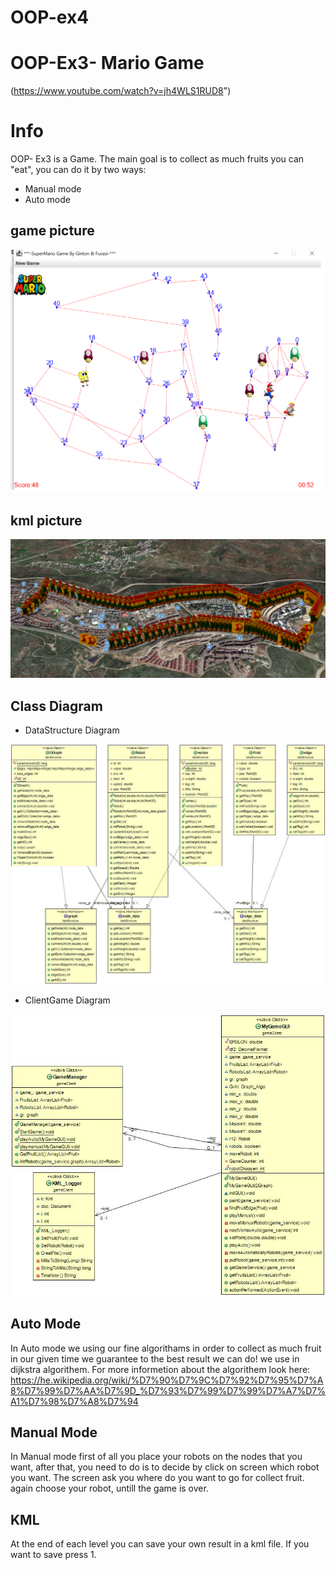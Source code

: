 # OOP-ex4


# OOP-Ex3- Mario Game 

(https://www.youtube.com/watch?v=jh4WLS1RUD8")

#            Info

OOP- Ex3 is a Game. The main goal is to collect as much fruits you can "eat", you can do it by two ways:
- Manual mode
- Auto mode

## game picture
<img src="https://github.com/GintonD/OOP-Ex3/blob/master/picture/game%20pic.png?raw=true" >

## kml picture

<img src="https://github.com/GintonD/OOP-Ex3/blob/master/picture/kml%20picture.png?raw=true" >

##      Class Diagram
 
- DataStructure Diagram

<img src="https://github.com/GintonD/OOP-Ex3/blob/master/picture/uml-datastructre.jpg?raw=true" >

- ClientGame Diagram

<img src="https://github.com/GintonD/OOP-Ex3/blob/master/picture/GameClient%20-%20uml.jpg?raw=true" >

##      Auto Mode

In Auto mode we using our fine algorithams
in order to collect as much fruit in our given time we guarantee to the best result we can do!
we use in dijkstra algorithem.
For more informetion about the algorithem look here: 
https://he.wikipedia.org/wiki/%D7%90%D7%9C%D7%92%D7%95%D7%A8%D7%99%D7%AA%D7%9D_%D7%93%D7%99%D7%99%D7%A7%D7%A1%D7%98%D7%A8%D7%94

##      Manual Mode

In Manual mode first of all you place your robots on the nodes that you want, 
after that, you need to do is to decide by click on screen which robot you want. The screen ask you where do you want to go for collect fruit. again choose your robot, untill the game is over.

##      KML

At the end of each level you can save your own result in a kml file.
If you want to save press 1.
